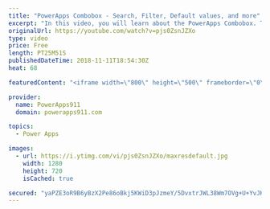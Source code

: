 ```yaml
---
title: "PowerApps Combobox - Search, Filter, Default values, and more"
excerpt: "In this video, you will learn about the PowerApps Combobox. There are examples for configuring, searching, filtering, selected vs. selecteditems, default vs defaultitems, datasources, items, and more. Lots of things to learn on this control  For more help check out PowerApps911 https://www.powerapps911.com"
originalUrl: https://youtube.com/watch?v=pjs0ZsnJZXo
type: video
price: Free
length: PT25M51S
publishedDateTime: 2018-11-11T18:54:30Z
heat: 68

featuredContent: "<iframe width=\"800\" height=\"500\" frameborder=\"0\" src=\"https://www.youtube.com/embed/pjs0ZsnJZXo\" allow=\"accelerometer; autoplay; encrypted-media; gyroscope; picture-in-picture\" allowfullscreen></iframe>"

provider:
  name: PowerApps911
  domain: powerapps911.com

topics:
  - Power Apps

images:
  - url: https://i.ytimg.com/vi/pjs0ZsnJZXo/maxresdefault.jpg
    width: 1280
    height: 720
    isCached: true

secured: "yaPZE3oR9B6yBzX2Pe86oBkj5KWiD3pJzmeY/5DvxtrJWL38Wm7OVg+U+YvJKAiiUKDB5o4/yBGJNUvKPYXgi/TkGRqHcd+iS4CfheikN5OLBmHTkPwv97VYgOqlm0P0qFeLFBLVKMEKclYzRRlYNBN+AjaM/U00NSyW6yqwlDQMMRqViFObKz1bTir+Cp5ysDLRKYV0zP08D0MdkouHPzGqMAb2M3FdfwVaIkVZrZIxO31v0s16/ybx0FiD/bYCNpo1vgp3Bh4Su5snxDoX2yvnZ7AjTBQsVuEggA0JPkNeHaRSAMfHkYOFasPpalkjmjmhJDSrErKcu7c3m/SENrEDmMrS6+xWyt1ucH8XveAjixl9o3onkwIntKfCxnvKZi20WFfJstDcpghUTFtxrJ+q/Aj/2G4V075pTuLE+8w=;+4EXh8XftYmcdEDvS4kXhw=="
---
```


